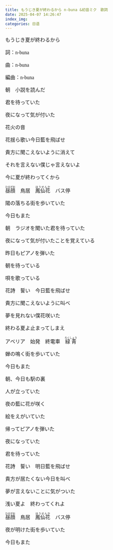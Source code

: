 ```yaml
---
title: もうじき夏が終わるから n-buna &初音ミク　歌詞
date: 2025-04-07 14:26:47
index_img:
categories: 日语
---
```


<style>
p { font: 12pt Yu Mincho !important; }
</style>

もうじき夏が終わるから

詞：n-buna

曲：n-buna

編曲：n-buna

朝　小説を読んだ

君を待っていた

夜になって気が付いた

花火の音

花揺ら歌い今日藍を飛ばせ

貴方に聞こえないように消えて

それを言えない僕じゃ言えないよ

今に夏が終わってくから

<ruby>昼顔<rt>ひるがお</rt></ruby>　鳥居　<ruby>鳳仙花<rt>ほうせんか</rt></ruby>　バス停

陽の落ちる街を歩いていた

今日もまた

朝　ラジオを聞いた君を待っていた

夜になって気が付いたことを覚えている

昨日もピアノを弾いた

朝を待っている

唄を歌っている

花詩　誓い　今日藍を飛ばせ

貴方に聞こえないように叫べ

夢を見れない僕花咲いた

終わる夏よ止まってしまえ

アベリア　始発　終電車　<ruby>緑青<rt>ろくしょう</rt></ruby>

蝉の鳴く街を歩いていた

今日もまた

朝、今日も駅の裏

人が立っていた

夜の藍に花が咲く

絵をえがいていた

帰ってピアノを弾いた

夜になっていた

君を待っていた

花詩　誓い　明日藍を飛ばせ

貴方が居たくない今日を叫べ

夢が言えないことに気がついた

浅い夏よ　終わってくれよ

<ruby>昼顔<rt>ひるがお</rt></ruby>　鳥居　<ruby>鳳仙花<rt>ほうせんか</rt></ruby>　バス停

夜が明けた街を歩いていた

今日もまた